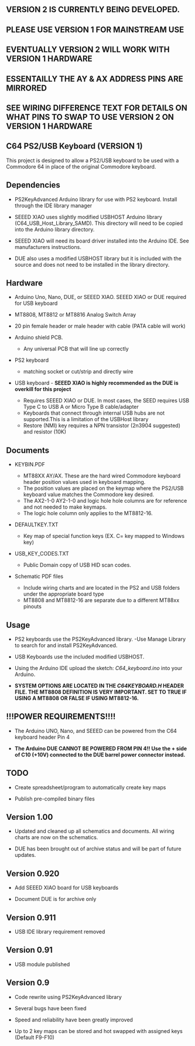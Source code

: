 


## VERSION 2 IS CURRENTLY BEING DEVELOPED. 
## PLEASE USE VERSION 1 FOR MAINSTREAM USE
## EVENTUALLY VERSION 2 WILL WORK WITH VERSION 1 HARDWARE
## ESSENTAILLY THE AY & AX ADDRESS PINS ARE MIRRORED
## SEE WIRING DIFFERENCE TEXT FOR DETAILS ON WHAT PINS TO SWAP TO USE VERSION 2 ON VERSION 1 HARDWARE


## C64 PS2/USB Keyboard (VERSION 1)


This project is designed to allow a PS2/USB keyboard to be used with a Commodore 64 in place of the original Commodore keyboard.


Dependencies
------------
* PS2KeyAdvanced Arduino library for use with PS2 keyboard. Install through the IDE library manager

* SEEED XIAO uses slightly modified USBHOST Arduino library (C64_USB_Host_Library_SAMD). This directory will need to be copied into the Arduino library directory.

* SEEED XIAO will need its board driver installed into the Arduino IDE. See manufacturers instructions.

* DUE also uses a modified USBHOST library but it is included with the source and does not need to be installed in the library directory.


Hardware
--------
* Arduino Uno, Nano, DUE, or SEEED XIAO. SEEED XIAO or DUE required for USB keyboard

* MT8808, MT8812 or MT8816 Analog Switch Array

* 20 pin female header or male header with cable (PATA cable will work)

* Arduino shield PCB. 
	- Any universal PCB that will line up correctly

* PS2 keyboard 
	- matching socket or cut/strip and directly wire
	
* USB keyboard - **SEEED XIAO is highly recommended as the DUE is overkill for this project** 
	- Requires SEEED XIAO or DUE. In most cases, the SEED requires USB Type C to USB A or Micro Type B cable/adapter
	- Keyboards that connect through internal USB hubs are not supported.This is a limitation of the USBHost library
	- Restore (NMI) key requires a NPN transistor (2n3904 suggested) and resistor (10K)

 
Documents
---------
	
* KEYBIN.PDF
	- MT88XX AY/AX. These are the hard wired Commodore keyboard header position values used in keyboard mapping.
	- The position values are placed on the keymap where the PS2/USB keyboard value matches the Commodore key desired.
	- The AX2-1-0 AY2-1-0 and logic hole hole columns are for reference and not needed to make keymaps.
	- The logic hole column only applies to the MT8812-16.
	
* DEFAULTKEY.TXT
	- Key map of special function keys (EX. C= key mapped to Windows key)
	
* USB_KEY_CODES.TXT
	- Public Domain copy of USB HID scan codes.
	
* Schematic PDF files
	- Include wiring charts and are located in the PS2 and USB folders under the appropriate board type
	- MT8808 and MT8812-16 are separate due to a different MT88xx pinouts 


Usage
-----

* PS2 keyboards use the PS2KeyAdvanced library.
	-Use Manage Library to search for and install PS2KeyAdvanced.

* USB Keyboards use the included modified USBHOST.

* Using the Arduino IDE upload the sketch: *C64_keyboard.ino* into your Arduino.

* **SYSTEM OPTIONS ARE LOCATED IN THE *C64KEYBOARD.H* HEADER FILE. THE MT8808 DEFINITION IS VERY IMPORTANT. SET TO TRUE IF USING A MT8808 OR FALSE IF USING MT8812-16.**


!!!POWER REQUIREMENTS!!!!
-------------------------

* The Arduino UNO, Nano, and SEEED can be powered from the C64 keyboard header Pin 4

* **The Arduino DUE CANNOT BE POWERED FROM PIN 4!! Use the + side of C10 (+10V) connected to the DUE barrel power connector instead.**


TODO
----

* Create spreadsheet/program to automatically create key maps

* Publish pre-compiled binary files
 

Version 1.00
-------------
* Updated and cleaned up all schematics and documents. All wiring charts are now on the schematics.

* DUE has been brought out of archive status and will be part of future updates.


Version 0.920
-------------
* Add SEEED XIAO board for USB keyboards

* Document DUE is for archive only

Version 0.911
-------------
* USB IDE library requirement removed

Version 0.91
------------
* USB module published
 


Version 0.9
------------
* Code rewrite using PS2KeyAdvanced library

* Several bugs have been fixed

* Speed and reliability have been greatly improved

* Up to 2 key maps can be stored and hot swapped with assigned keys (Default F9-F10)


	

